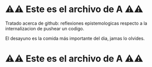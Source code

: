 # ⚠️⚠️ Este es el archivo de **A** ⚠️⚠️

Tratado acerca de github: reflexiones epistemologicas respecto a la internalizacion de pushear un codigo.

El desayuno es la comida más importante del dia, jamas lo olvides.

# ⚠️⚠️ Este es el archivo de **A** ⚠️⚠️
